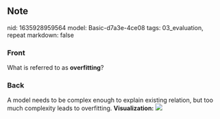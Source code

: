 ## Note
nid: 1635928959564
model: Basic-d7a3e-4ce08
tags: 03_evaluation, repeat
markdown: false

### Front
What is referred to as <b>overfitting</b>?

### Back
A model needs to be complex enough to explain existing relation,
but too much complexity leads to overfitting. <b>Visualization:</b>
<img src="paste-e59a2ad2e7f781a5fc1f07b49df68d47a766dba9.jpg">
